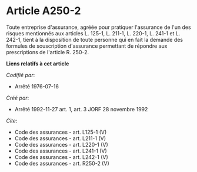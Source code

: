 # Article A250-2

Toute entreprise d'assurance, agréée pour pratiquer l'assurance de l'un des risques mentionnés aux articles L. 125-1, 
L. 211-1, L. 220-1, 
L. 241-1 et L. 242-1, tient à la disposition de toute personne qui en fait la demande des formules de souscription
d'assurance permettant de répondre aux prescriptions de l'article R. 250-2.

**Liens relatifs à cet article**

_Codifié par_:

  - Arrêté 1976-07-16

_Créé par_:

  - Arrêté 1992-11-27 art. 1, art. 3 JORF 28 novembre 1992

_Cite_:

  - Code des assurances - art. L125-1 (V)
  - Code des assurances - art. L211-1 (V)
  - Code des assurances - art. L220-1 (V)
  - Code des assurances - art. L241-1 (V)
  - Code des assurances - art. L242-1 (V)
  - Code des assurances - art. R250-2 (V)
